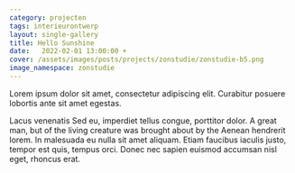 ```yaml
---
category: projecten
tags: interieurontwerp
layout: single-gallery
title: Hello Sunshine
date:   2022-02-01 13:00:00 +
cover: /assets/images/posts/projects/zonstudie/zonstudie-b5.png
image_namespace: zonstudie
---
```


Lorem ipsum dolor sit amet, consectetur adipiscing elit. Curabitur posuere lobortis ante sit amet egestas.

Lacus venenatis Sed eu, imperdiet tellus congue, porttitor dolor. A great man, but of the living creature was brought about by the Aenean hendrerit lorem. In malesuada eu nulla sit amet aliquam. Etiam faucibus iaculis justo, tempor est quis, tempus orci. Donec nec sapien euismod accumsan nisl eget, rhoncus erat.
